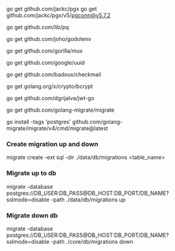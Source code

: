 
go get github.com/jackc/pgx
go get github.com/jackc/pgx/v5/pgconn@v5.7.2

go get github.com/lib/pq

go get github.com/joho/godotenv

go get github.com/gorilla/mux

go get github.com/google/uuid

go get github.com/badoux/checkmail

go get golang.org/x/crypto/bcrypt

go get github.com/dgrijalva/jwt-go

go get github.com/golang-migrate/migrate

go install -tags 'postgres' github.com/golang-migrate/migrate/v4/cmd/migrate@latest

### Create migration up and down
migrate create -ext sql -dir ./data/db/migrations <table_name>

### Migrate up to db
migrate -database postgres://DB_USER:DB_PASS@DB_HOST:DB_PORT/DB_NAME?sslmode=disable -path ./data/db/migrations up

### Migrate down db
migrate -database postgres://DB_USER:DB_PASS@DB_HOST:DB_PORT/DB_NAME?sslmode=disable -path ./core/db/migrations down
